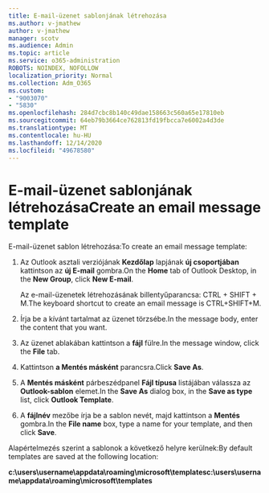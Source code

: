 ```yaml
---
title: E-mail-üzenet sablonjának létrehozása
ms.author: v-jmathew
author: v-jmathew
manager: scotv
ms.audience: Admin
ms.topic: article
ms.service: o365-administration
ROBOTS: NOINDEX, NOFOLLOW
localization_priority: Normal
ms.collection: Adm_O365
ms.custom:
- "9003070"
- "5830"
ms.openlocfilehash: 284d7cbc8b140c49dae158663c560a65e17810eb
ms.sourcegitcommit: 64eb79b3664ce762813fd19fbcca7e6002a4d3de
ms.translationtype: MT
ms.contentlocale: hu-HU
ms.lasthandoff: 12/14/2020
ms.locfileid: "49678580"
---
```

# <a name="create-an-email-message-template"></a><span data-ttu-id="7825c-102">E-mail-üzenet sablonjának létrehozása</span><span class="sxs-lookup"><span data-stu-id="7825c-102">Create an email message template</span></span>

<span data-ttu-id="7825c-103">E-mail-üzenet sablon létrehozása:</span><span class="sxs-lookup"><span data-stu-id="7825c-103">To create an email message template:</span></span>

1. <span data-ttu-id="7825c-104">Az Outlook asztali verziójának **Kezdőlap** lapjának **új csoportjában** kattintson az **új E-mail** gombra.</span><span class="sxs-lookup"><span data-stu-id="7825c-104">On the **Home** tab of Outlook Desktop, in the **New Group**, click **New E-mail**.</span></span>

    <span data-ttu-id="7825c-105">Az e-mail-üzenetek létrehozásának billentyűparancsa: CTRL + SHIFT + M.</span><span class="sxs-lookup"><span data-stu-id="7825c-105">The keyboard shortcut to create an email message is CTRL+SHIFT+M.</span></span>

2. <span data-ttu-id="7825c-106">Írja be a kívánt tartalmat az üzenet törzsébe.</span><span class="sxs-lookup"><span data-stu-id="7825c-106">In the message body, enter the content that you want.</span></span>
3. <span data-ttu-id="7825c-107">Az üzenet ablakában kattintson a **fájl** fülre.</span><span class="sxs-lookup"><span data-stu-id="7825c-107">In the message window, click the **File** tab.</span></span>
4. <span data-ttu-id="7825c-108">Kattintson **a Mentés másként** parancsra.</span><span class="sxs-lookup"><span data-stu-id="7825c-108">Click **Save As**.</span></span>
5. <span data-ttu-id="7825c-109">A **Mentés másként** párbeszédpanel **Fájl típusa** listájában válassza az **Outlook-sablon** elemet.</span><span class="sxs-lookup"><span data-stu-id="7825c-109">In the **Save As** dialog box, in the **Save as type** list, click **Outlook Template**.</span></span>
6. <span data-ttu-id="7825c-110">A **fájlnév** mezőbe írja be a sablon nevét, majd kattintson a **Mentés** gombra.</span><span class="sxs-lookup"><span data-stu-id="7825c-110">In the **File name** box, type a name for your template, and then click **Save**.</span></span>

<span data-ttu-id="7825c-111">Alapértelmezés szerint a sablonok a következő helyre kerülnek:</span><span class="sxs-lookup"><span data-stu-id="7825c-111">By default templates are saved at the following location:</span></span>

<span data-ttu-id="7825c-112">**c:\users\username\appdata\roaming\microsoft\templates**</span><span class="sxs-lookup"><span data-stu-id="7825c-112">**c:\users\username\appdata\roaming\microsoft\templates**</span></span>
